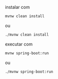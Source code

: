instalar com
```bash
mvnw clean install
```
ou
```bash
./mvnw clean install
```

executar com
```bash
mvnw spring-boot:run
```
ou
```bash
./mvnw spring-boot:run
```